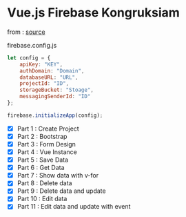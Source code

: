 # Vue.js Firebase Kongruksiam

from : [source](https://www.youtube.com/watch?v=pfTT0MZv6so&list=PLEE74DyIkwElre-CSm3aV_dGjjM8Or9pg)

firebase.config.js

```js
let config = {
    apiKey: "KEY",
    authDomain: "Domain",
    databaseURL: "URL",
    projectId: "ID",
    storageBucket: "Stoage",
    messagingSenderId: "ID"
};

firebase.initializeApp(config);
```

- [x] Part 1 : Create Project
- [x] Part 2 : Bootstrap
- [x] Part 3 : Form Design 
- [x] Part 4 : Vue Instance
- [x] Part 5 : Save Data 
- [x] Part 6 : Get Data
- [x] Part 7 : Show data with v-for
- [x] Part 8 : Delete data
- [x] Part 9 : Delete data and update
- [x] Part 10 : Edit data
- [x] Part 11 : Edit data and update with event 

